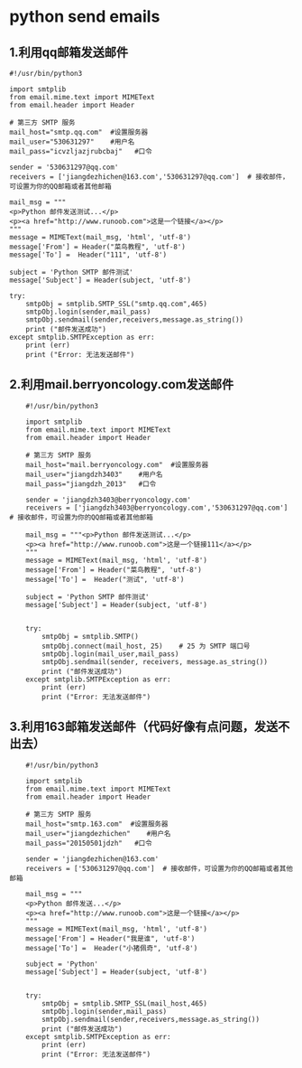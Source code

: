 # python send emails

## 1.利用qq邮箱发送邮件
  
    #!/usr/bin/python3

    import smtplib
    from email.mime.text import MIMEText
    from email.header import Header

    # 第三方 SMTP 服务
    mail_host="smtp.qq.com"  #设置服务器
    mail_user="530631297"    #用户名
    mail_pass="icvzljazjrubcbaj"   #口令 

    sender = '530631297@qq.com'
    receivers = ['jiangdezhichen@163.com','530631297@qq.com']  # 接收邮件，可设置为你的QQ邮箱或者其他邮箱

    mail_msg = """
    <p>Python 邮件发送测试...</p>
    <p><a href="http://www.runoob.com">这是一个链接</a></p>
    """
    message = MIMEText(mail_msg, 'html', 'utf-8')
    message['From'] = Header("菜鸟教程", 'utf-8')
    message['To'] =  Header("111", 'utf-8')

    subject = 'Python SMTP 邮件测试'
    message['Subject'] = Header(subject, 'utf-8')

    try:
        smtpObj = smtplib.SMTP_SSL("smtp.qq.com",465)
        smtpObj.login(sender,mail_pass)
        smtpObj.sendmail(sender,receivers,message.as_string())
        print ("邮件发送成功")
    except smtplib.SMTPException as err:
        print (err)
        print ("Error: 无法发送邮件")

## 2.利用mail.berryoncology.com发送邮件

        #!/usr/bin/python3
        
        import smtplib
        from email.mime.text import MIMEText
        from email.header import Header
        
        # 第三方 SMTP 服务
        mail_host="mail.berryoncology.com"  #设置服务器
        mail_user="jiangdzh3403"    #用户名
        mail_pass="jiangdzh_2013"   #口令 
        
        sender = 'jiangdzh3403@berryoncology.com'
        receivers = ['jiangdzh3403@berryoncology.com','530631297@qq.com']  # 接收邮件，可设置为你的QQ邮箱或者其他邮箱
        
        mail_msg = """<p>Python 邮件发送测试...</p>
        <p><a href="http://www.runoob.com">这是一个链接111</a></p>
        """
        message = MIMEText(mail_msg, 'html', 'utf-8')
        message['From'] = Header("菜鸟教程", 'utf-8')
        message['To'] =  Header("测试", 'utf-8')
        
        subject = 'Python SMTP 邮件测试'
        message['Subject'] = Header(subject, 'utf-8')
        
        
        try:
            smtpObj = smtplib.SMTP()
            smtpObj.connect(mail_host, 25)    # 25 为 SMTP 端口号
            smtpObj.login(mail_user,mail_pass)
            smtpObj.sendmail(sender, receivers, message.as_string())
            print ("邮件发送成功")
        except smtplib.SMTPException as err:
            print (err)
            print ("Error: 无法发送邮件")


## 3.利用163邮箱发送邮件（代码好像有点问题，发送不出去）

        #!/usr/bin/python3
        
        import smtplib
        from email.mime.text import MIMEText
        from email.header import Header
        
        # 第三方 SMTP 服务
        mail_host="smtp.163.com"  #设置服务器
        mail_user="jiangdezhichen"    #用户名
        mail_pass="20150501jdzh"   #口令 
        
        sender = 'jiangdezhichen@163.com'
        receivers = ['530631297@qq.com']  # 接收邮件，可设置为你的QQ邮箱或者其他邮箱
        
        mail_msg = """
        <p>Python 邮件发送...</p>
        <p><a href="http://www.runoob.com">这是一个链接</a></p>
        """
        message = MIMEText(mail_msg, 'html', 'utf-8')
        message['From'] = Header("我是谁", 'utf-8')
        message['To'] =  Header("小猪佩奇", 'utf-8')
        
        subject = 'Python'
        message['Subject'] = Header(subject, 'utf-8')
        
        
        try:
            smtpObj = smtplib.SMTP_SSL(mail_host,465)
            smtpObj.login(sender,mail_pass)
            smtpObj.sendmail(sender,receivers,message.as_string())
            print ("邮件发送成功")
        except smtplib.SMTPException as err:
            print (err)
            print ("Error: 无法发送邮件")
